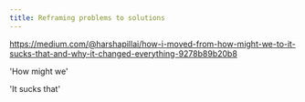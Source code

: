 ```yaml
---
title: Reframing problems to solutions
---
```

https://medium.com/@harshapillai/how-i-moved-from-how-might-we-to-it-sucks-that-and-why-it-changed-everything-9278b89b20b8

'How might we'

'It sucks that'